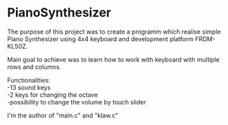# PianoSynthesizer

The purpose of this project was to create a programm which realise simple Piano Synthesizer using 4x4 keyboard and development platform FRDM-KL50Z.

Main goal to achieve was to learn how to work with keyboard with multiple rows and columns.

Functionalities: <br />
-13 sound keys <br />
-2 keys for changing the octave <br />
-possibility to change the volume by touch slider

I'm the author of "main.c" and "klaw.c"
